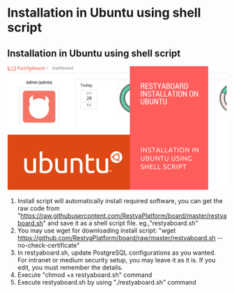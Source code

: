 # Installation in Ubuntu using shell script

## Installation in Ubuntu using shell script

[![How to install Restyaboard on ubuntu](ubuntu_installation.png)](http://www.youtube.com/watch?v=lSPgr5zXXuY)

1.  Install script will automatically install required software, you can get the raw code from "https://raw.githubusercontent.com/RestyaPlatform/board/master/restyaboard.sh" and save it as a shell script file. eg.,"restyaboard.sh"
2.  You may use wget for downloading install script: "wget https://github.com/RestyaPlatform/board/raw/master/restyaboard.sh --no-check-certificate"
3.  In restyaboard.sh, update PostgreSQL configurations as you wanted. For intranet or medium security setup, you may leave it  as it is. If you edit, you must remember the details.
4.  Execute "chmod +x restyaboard.sh" command
5.  Execute restyaboard.sh by using "./restyaboard.sh" command
 

   

    